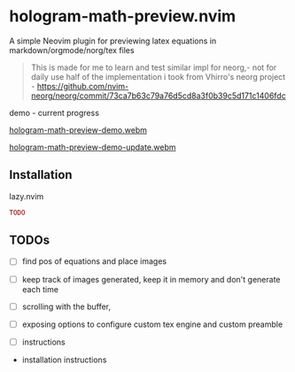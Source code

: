 # hologram-math-preview.nvim

A simple Neovim plugin for previewing latex equations in markdown/orgmode/norg/tex files 

> This is made for me to learn and test similar impl for neorg,- not for daily use
> half of the implementation i took from Vhirro's neorg project - https://github.com/nvim-neorg/neorg/commit/73ca7b63c79a76d5cd8a3f0b39c5d171c1406fdc

demo - current progress

[hologram-math-preview-demo.webm](https://github.com/Vaisakhkm2625/hologram-math-preview.nvim/assets/68694876/8f0f6610-2fa3-48c2-8e87-1cdecd7a2b03)

[hologram-math-preview-demo-update.webm](https://github.com/Vaisakhkm2625/hologram-math-preview.nvim/assets/68694876/2c3848f8-61ce-4028-bdea-eb074ab9e93f)

## Installation

lazy.nvim
```lua
TODO
```
## TODOs

- [ ] find pos of equations and place images
- [ ] keep track of images generated, keep it in memory and don't generate each time
- [ ] scrolling with the buffer, 
- [ ] exposing options to configure custom tex engine and custom preamble
- [ ] instructions


- installation instructions


